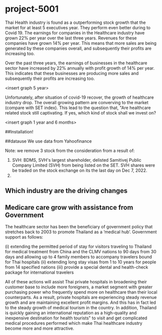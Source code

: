 # project-5001

Thai Health industry is found as a outperforming stock growth that the market for at least 5 executives year. They perform even better during to Covid 19. The earnings for companies in the Healthcare industry have grown 22% per year over the last three years. Revenues for these companies have grown 14% per year. This means that more sales are being generated by these companies overall, and subsequently their profits are increasing too.
 
Over the past three years, the earnings of businesses in the healthcare sector have increased by 22% annually with profit growth of 14% per year. This indicates that these businesses are producing more sales and subsequently their profits are increasing too.

<insert graph 5 year>

Unfortunately, after situation of covid-19 recover, the growth of healthcare industry drop. The overall growing pattern are converving to the market (compare with SET index). This lead to the question that, "Are healthcare related stock still captivating. If yes, which kind of stock shall we invest on?

<insert graph 1 year and 6 months>

##Installation!


##datause
We use data from Yahoofinance

Note: we remove 3 stock from the consideration from a result of:
1. SVH: BDMS, SVH's largest shareholder, delisted Samitivej Public Company Limited (SVH) from being listed on the SET. SVH shares were be traded on the stock exchange on its the last day on Dec 7, 2022.
2. 

## Which industry are the driving changes



## Medicare care grow with assistance from Government
The healthcare sector has been the beneficiary of government policy that stretches back to 2003 to promote Thailand as a ‘medical hub’. Government support as follows:

(i) extending the permitted period of stay for visitors traveling to Thailand for medical treatment from China and the CLMV nations to 90 days from 30 days and allowing up to 4 family members to accompany travelers bound for Thai hospitals
(ii) extending long stay visas from 1 to 10 years for people from 14 specified nations 
(iii) provide a special dental and health-check package for international travelers

All of these actions will assist Thai private hospitals in broadening their customer base to include more foreigners, a market segment with greater purchasing power who frequently spend more on healthcare than their local counterparts. As a result, private hospitals are experiencing steady revenue growth and are maintaining excellent profit margins. And this has in fact led to the steady growth of medical tourism in the country.
In addition, Thailand is quickly gaining an international reputation as a high-quality and inexpensive destination for health tourists" to visit and get complicated medical procedures performed which make Thai healthcare industry become more and more attractive.


